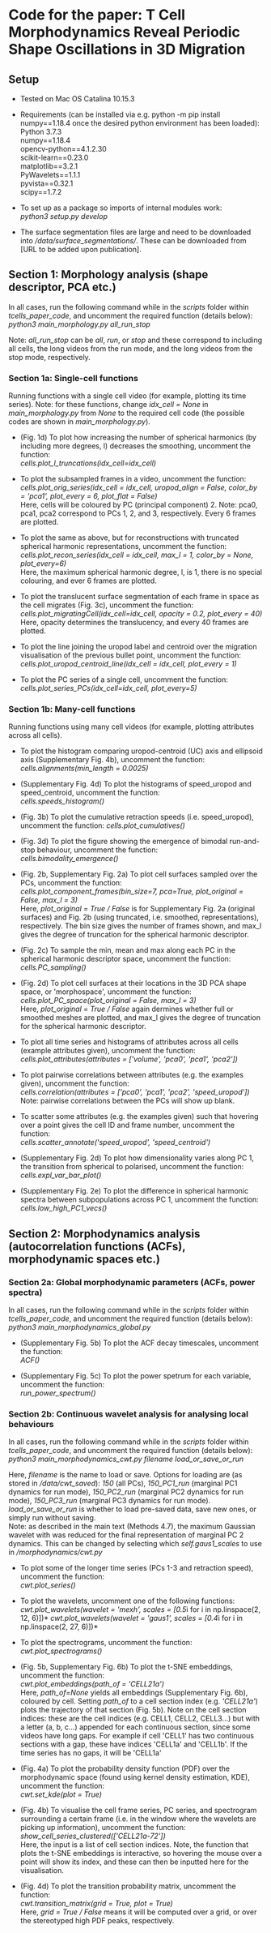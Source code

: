# Code for the paper: T Cell Morphodynamics Reveal Periodic Shape Oscillations in 3D Migration


## Setup

* Tested on Mac OS Catalina 10.15.3

* Requirements (can be installed via e.g. python -m pip install numpy==1.18.4 once the desired python environment has been loaded):\
Python 3.7.3\
numpy==1.18.4\
opencv-python==4.1.2.30\
scikit-learn==0.23.0\
matplotlib==3.2.1\
PyWavelets==1.1.1\
pyvista==0.32.1\
scipy==1.7.2


* To set up as a package so imports of internal modules work:\
*python3 setup.py develop*

* The surface segmentation files are large and need to be downloaded into */data/surface_segmentations/*. These can be downloaded from [URL to be added upon publication].

## Section 1: Morphology analysis (shape descriptor, PCA etc.)

In all cases, run the following command while in the *scripts* folder within *tcells_paper_code*, and uncomment the required function (details below):\
*python3 main_morphology.py all_run_stop*

Note: *all_run_stop* can be *all*, *run*, or *stop* and these correspond to including all cells, the long videos from the run mode, and the long videos from the stop mode, respectively.


### Section 1a: Single-cell functions
Running functions with a single cell video (for example, plotting its time series). Note: for these functions, change *idx_cell = None* in *main_morphology.py* from *None* to the required cell code (the possible codes are shown in *main_morphology.py*).

* (Fig. 1d) To plot how increasing the number of spherical harmonics (by including more degrees, l) decreases the smoothing, uncomment the function:\
*cells.plot_l_truncations(idx_cell=idx_cell)*

* To plot the subsampled frames in a video, uncomment the function:\
*cells.plot_orig_series(idx_cell = idx_cell, uropod_align = False, color_by = 'pca1', plot_every = 6, plot_flat = False)*\
Here, cells will be coloured by PC (principal component) 2. Note: pca0, pca1, pca2 correspond to PCs 1, 2, and 3, respectively. Every 6 frames are plotted.

* To plot the same as above, but for reconstructions with truncated spherical harmonic representations, uncomment the function:\
*cells.plot_recon_series(idx_cell = idx_cell, max_l = 1, color_by = None, plot_every=6)*\
Here, the maximum spherical harmonic degree, l, is 1, there is no special colouring, and ever 6 frames are plotted.

* To plot the translucent surface segmentation of each frame in space as the cell migrates (Fig. 3c), uncomment the function:\
*cells.plot_migratingCell(idx_cell=idx_cell, opacity = 0.2, plot_every = 40)*\
Here, opacity determines the translucency, and every 40 frames are plotted.

* To plot the line joining the uropod label and centroid over the migration visualisation of the previous bullet point, uncomment the function:\
*cells.plot_uropod_centroid_line(idx_cell = idx_cell, plot_every = 1)*

* To plot the PC series of a single cell, uncomment the function:\
*cells.plot_series_PCs(idx_cell=idx_cell, plot_every=5)*



### Section 1b: Many-cell functions
Running functions using many cell videos (for example, plotting attributes across all cells).

* To plot the histogram comparing uropod-centroid (UC) axis and ellipsoid axis (Supplementary Fig. 4b), uncomment the function:\
*cells.alignments(min_length = 0.0025)*

* (Supplementary Fig. 4d) To plot the histograms of speed_uropod and speed_centroid, uncomment the function:\
*cells.speeds_histogram()*

* (Fig. 3b) To plot the cumulative retraction speeds (i.e. speed_uropod), uncomment the function:
*cells.plot_cumulatives()*

* (Fig. 3d) To plot the figure showing the emergence of bimodal run-and-stop behaviour, uncomment the function:\
*cells.bimodality_emergence()*

* (Fig. 2b, Supplementary Fig. 2a) To plot cell surfaces sampled over the PCs, uncomment the function:\
*cells.plot_component_frames(bin_size=7, pca=True, plot_original = False, max_l = 3)*\
Here, *plot_original = True / False* is for Supplementary Fig. 2a (original surfaces) and Fig. 2b (using truncated, i.e. smoothed, representations), respectively. The bin size gives the number of frames shown, and max_l gives the degree of truncation for the spherical harmonic descriptor.

* (Fig. 2c) To sample the min, mean and max along each PC in the spherical harmonic descriptor space, uncomment the function:\
*cells.PC_sampling()*

* (Fig. 2d) To plot cell surfaces at their locations in the 3D PCA shape space, or 'morphospace', uncomment the function:\
*cells.plot_PC_space(plot_original = False, max_l = 3)*\
Here, *plot_original = True / False* again dermines whether full or smoothed meshes are plotted, and max_l gives the degree of truncation for the spherical harmonic descriptor.


* To plot all time series and histograms of attributes across all cells (example attributes given), uncomment the function:\
*cells.plot_attributes(attributes = ['volume', 'pca0', 'pca1', 'pca2'])*

* To plot pairwise correlations between attributes (e.g. the examples given), uncomment the function:\
*cells.correlation(attributes = ['pca0', 'pca1', 'pca2', 'speed_uropod'])*\
Note: pairwise correlations between the PCs will show up blank.

* To scatter some attributes (e.g. the examples given) such that hovering over a point gives the cell ID and frame number, uncomment the function:\
*cells.scatter_annotate('speed_uropod', 'speed_centroid')*

* (Supplementary Fig. 2d) To plot how dimensionality varies along PC 1, the transition from spherical to polarised, uncomment the function:\
*cells.expl_var_bar_plot()*

* (Supplementary Fig. 2e) To plot the difference in spherical harmonic spectra between subpopulations across PC 1, uncomment the function:\
*cells.low_high_PC1_vecs()*


## Section 2: Morphodynamics analysis (autocorrelation functions (ACFs), morphodynamic spaces etc.)

### Section 2a: Global morphodynamic parameters (ACFs, power spectra)

In all cases, run the following command while in the *scripts* folder within *tcells_paper_code*, and uncomment the required function (details below):\
*python3 main_morphodynamics_global.py*

* (Supplementary Fig. 5b) To plot the ACF decay timescales, uncomment the function:\
*ACF()*

* (Supplementary Fig. 5c) To plot the power spetrum for each variable, uncomment the function:\
*run_power_spectrum()*  

### Section 2b: Continuous wavelet analysis for analysing local behaviours

In all cases, run the following command while in the *scripts* folder within *tcells_paper_code*, and uncomment the required function (details below):\
*python3 main_morphodynamics_cwt.py filename load_or_save_or_run*


Here, *filename* is the name to load or save. Options for loading are (as stored in */data/cwt_saved*): *150* (all PCs), *150_PC1_run* (marginal PC1 dynamics for run mode), *150_PC2_run* (marginal PC2 dynamics for run mode), *150_PC3_run* (marginal PC3 dynamics for run mode). *load_or_save_or_run* is whether to load pre-saved data, save new ones, or simply run without saving.\
Note: as described in the main text (Methods 4.7), the maximum Gaussian wavelet with was reduced for the final representation of marginal PC 2 dynamics. This can be changed by selecting which *self.gaus1_scales* to use in */morphodynamics/cwt.py*

* To plot some of the longer time series (PCs 1-3 and retraction speed), uncomment the function:\
*cwt.plot_series()*

* To plot the wavelets, uncomment one of the following functions:\
*cwt.plot_wavelets(wavelet = 'mexh', scales = [0.5*i for i in np.linspace(2, 12, 6)])*
*cwt.plot_wavelets(wavelet = 'gaus1', scales = [0.4*i for i in np.linspace(2, 27, 6)])*

* To plot the spectrograms, uncomment the function:\
*cwt.plot_spectrograms()*

* (Fig. 5b, Supplementary Fig. 6b) To plot the t-SNE embeddings, uncomment the function:\
*cwt.plot_embeddings(path_of = 'CELL21a')*\
Here, *path_of=None* yields all embeddings (Supplementary Fig. 6b), coloured by cell. Setting *path_of* to a cell section index (e.g. *'CELL21a'*) plots the trajectory of that section (Fig. 5b).
Note on the cell section indices: these are the cell indices (e.g. CELL1, CELL2, CELL3...) but with a letter (a, b, c...) appended for each continuous section, since some videos have long gaps.
For example if cell 'CELL1' has two continuous sections with a gap, these have indices 'CELL1a' and 'CELL1b'. If the time series has no gaps, it will be 'CELL1a'

* (Fig. 4a) To plot the probability density function (PDF) over the morphodynamic space (found using kernel density estimation, KDE), uncomment the function:\
*cwt.set_kde(plot = True)*


* (Fig. 4b) To visualise the cell frame series, PC series, and spectrogram surrounding a certain frame (i.e. in the window where the wavelets are picking up information), uncomment the function:\
*show_cell_series_clustered(['CELL21a-72'])*\
Here, the input is a list of cell section indices. Note, the function that plots the t-SNE embeddings is interactive, so hovering the mouse over a point will show its index, and these can then be inputted here for the visualisation.


* (Fig. 4d) To plot the transition probability matrix, uncomment the function:\
*cwt.transition_matrix(grid = True, plot = True)*\
Here, *grid = True / False* means it will be computed over a grid, or over the stereotyped high PDF peaks, respectively.
